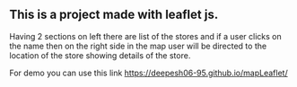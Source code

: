 ## This is a project made with leaflet js. 
Having 2 sections on left there are list of the stores and if a user clicks on the name then on the right side in the map user will be directed to the location of the store showing details of the store.

For demo you can use this link
https://deepesh06-95.github.io/mapLeaflet/
